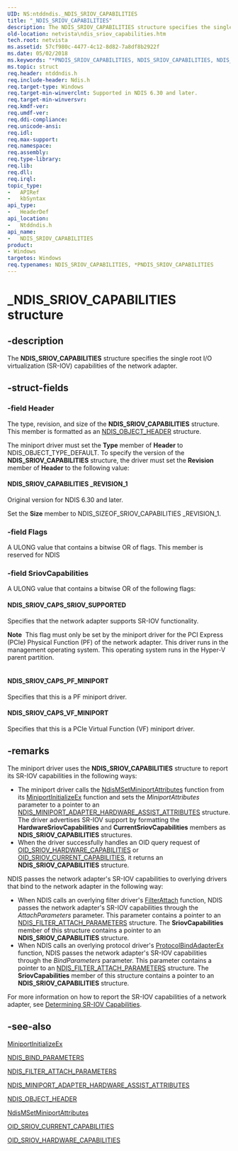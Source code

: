 ```yaml
---
UID: NS:ntddndis._NDIS_SRIOV_CAPABILITIES
title: "_NDIS_SRIOV_CAPABILITIES"
description: The NDIS_SRIOV_CAPABILITIES structure specifies the single root I/O virtualization (SR-IOV) capabilities of the network adapter.
old-location: netvista\ndis_sriov_capabilities.htm
tech.root: netvista
ms.assetid: 57cf980c-4477-4c12-8d82-7a8df8b2922f
ms.date: 05/02/2018
ms.keywords: "*PNDIS_SRIOV_CAPABILITIES, NDIS_SRIOV_CAPABILITIES, NDIS_SRIOV_CAPABILITIES structure [Network Drivers Starting with Windows Vista], PNDIS_SRIOV_CAPABILITIES, PNDIS_SRIOV_CAPABILITIES structure pointer [Network Drivers Starting with Windows Vista], _NDIS_SRIOV_CAPABILITIES, netvista.ndis_sriov_capabilities, ntddndis/NDIS_SRIOV_CAPABILITIES, ntddndis/PNDIS_SRIOV_CAPABILITIES"
ms.topic: struct
req.header: ntddndis.h
req.include-header: Ndis.h
req.target-type: Windows
req.target-min-winverclnt: Supported in NDIS 6.30 and later.
req.target-min-winversvr: 
req.kmdf-ver: 
req.umdf-ver: 
req.ddi-compliance: 
req.unicode-ansi: 
req.idl: 
req.max-support: 
req.namespace: 
req.assembly: 
req.type-library: 
req.lib: 
req.dll: 
req.irql: 
topic_type:
-	APIRef
-	kbSyntax
api_type:
-	HeaderDef
api_location:
-	Ntddndis.h
api_name:
-	NDIS_SRIOV_CAPABILITIES
product:
- Windows
targetos: Windows
req.typenames: NDIS_SRIOV_CAPABILITIES, *PNDIS_SRIOV_CAPABILITIES
---
```


# _NDIS_SRIOV_CAPABILITIES structure


## -description


The <b>NDIS_SRIOV_CAPABILITIES</b> structure specifies the single root I/O virtualization (SR-IOV) capabilities of the network adapter.


## -struct-fields




### -field Header

The type, revision, and size of the <b>NDIS_SRIOV_CAPABILITIES</b> structure. This member is formatted as an <a href="https://msdn.microsoft.com/library/windows/hardware/ff566588">NDIS_OBJECT_HEADER</a> structure.

The miniport driver must set the <b>Type</b> member of <b>Header</b> to NDIS_OBJECT_TYPE_DEFAULT. To specify the version of the <b>NDIS_SRIOV_CAPABILITIES</b> structure, the driver must set the <b>Revision</b> member of <b>Header</b> to the following value: 





#### NDIS_SRIOV_CAPABILITIES _REVISION_1

Original version for NDIS 6.30 and later.

Set the <b>Size</b> member to NDIS_SIZEOF_SRIOV_CAPABILITIES _REVISION_1.


### -field Flags

A ULONG value that contains a bitwise OR of flags. This member is reserved for NDIS


### -field SriovCapabilities

A ULONG value that contains a bitwise OR of the following flags:





#### NDIS_SRIOV_CAPS_SRIOV_SUPPORTED

Specifies that the network adapter supports SR-IOV functionality. 

<div class="alert"><b>Note</b>  This flag must only be set by the miniport driver for the PCI Express (PCIe) Physical Function (PF) of the network adapter. This driver runs in the management operating system. This operating system runs in the Hyper-V parent partition.</div>
<div> </div>


#### NDIS_SRIOV_CAPS_PF_MINIPORT

Specifies that this is a PF  miniport driver. 



#### NDIS_SRIOV_CAPS_VF_MINIPORT

Specifies that this is a PCIe  Virtual Function (VF) miniport driver. 


## -remarks



 The miniport driver uses the <b>NDIS_SRIOV_CAPABILITIES</b> structure to report its SR-IOV capabilities in the following ways:

<ul>
<li>
The  miniport driver calls the <a href="https://msdn.microsoft.com/library/windows/hardware/ff563672">NdisMSetMiniportAttributes</a> function from its <a href="https://msdn.microsoft.com/b146fa81-005b-4a6c-962d-4cb023ea790e">MiniportInitializeEx</a> function and sets the <i>MiniportAttributes</i> parameter to a pointer to an  <a href="https://msdn.microsoft.com/library/windows/hardware/ff565924">NDIS_MINIPORT_ADAPTER_HARDWARE_ASSIST_ATTRIBUTES</a> structure. The driver advertises SR-IOV support by formatting the 
<b>HardwareSriovCapabilities</b> and <b>CurrentSriovCapabilities</b> members as <b>NDIS_SRIOV_CAPABILITIES</b> structures.

</li>
<li>When the driver successfully handles an OID query request of <a href="https://msdn.microsoft.com/library/windows/hardware/hh451862">OID_SRIOV_HARDWARE_CAPABILITIES</a> or <a href="https://msdn.microsoft.com/library/windows/hardware/hh451859">OID_SRIOV_CURRENT_CAPABILITIES</a>, it returns an <b>NDIS_SRIOV_CAPABILITIES</b> structure.</li>
</ul>
NDIS passes the network adapter's SR-IOV capabilities to overlying drivers that bind to the network adapter in the following way:

<ul>
<li>
When NDIS calls an overlying filter driver's <a href="https://docs.microsoft.com/windows-hardware/drivers/ddi/content/ndis/nc-ndis-filter_attach">FilterAttach</a> function, NDIS passes the network adapter's SR-IOV capabilities through the <i>AttachParameters</i> parameter.  This parameter contains a pointer to an <a href="https://msdn.microsoft.com/library/windows/hardware/ff565481">NDIS_FILTER_ATTACH_PARAMETERS</a> structure. The <b>SriovCapabilities</b>  member of this structure contains a pointer to an <b>NDIS_SRIOV_CAPABILITIES</b> structure.

</li>
<li>
When NDIS calls an overlying protocol driver's <a href="https://msdn.microsoft.com/1958722e-012e-4110-a82c-751744bcf9b5">ProtocolBindAdapterEx</a>
 function, NDIS passes the network adapter's SR-IOV capabilities through the <i>BindParameters</i> parameter.  This parameter contains a pointer to an <a href="https://msdn.microsoft.com/library/windows/hardware/ff565481">NDIS_FILTER_ATTACH_PARAMETERS</a> structure. The <b>SriovCapabilities</b>  member of this structure contains a pointer to an <b>NDIS_SRIOV_CAPABILITIES</b> structure.

</li>
</ul>
For more information on how to report the SR-IOV capabilities of a network adapter, see <a href="https://msdn.microsoft.com/61895987-2469-471E-BB29-FF1CDD2869DC">Determining SR-IOV Capabilities</a>.




## -see-also




<b></b>



<a href="https://msdn.microsoft.com/library/windows/hardware/ff559389">MiniportInitializeEx</a>



<a href="https://msdn.microsoft.com/library/windows/hardware/ff564832">NDIS_BIND_PARAMETERS</a>



<a href="https://msdn.microsoft.com/library/windows/hardware/ff565481">NDIS_FILTER_ATTACH_PARAMETERS</a>



<a href="https://msdn.microsoft.com/library/windows/hardware/ff565924">NDIS_MINIPORT_ADAPTER_HARDWARE_ASSIST_ATTRIBUTES</a>



<a href="https://msdn.microsoft.com/library/windows/hardware/ff566588">NDIS_OBJECT_HEADER</a>



<a href="https://msdn.microsoft.com/library/windows/hardware/ff563672">NdisMSetMiniportAttributes</a>



<a href="https://msdn.microsoft.com/library/windows/hardware/hh451859">OID_SRIOV_CURRENT_CAPABILITIES</a>



<a href="https://msdn.microsoft.com/library/windows/hardware/hh451862">OID_SRIOV_HARDWARE_CAPABILITIES</a>
 

 

